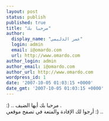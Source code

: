 ```yaml
---
layout: post
status: publish
published: true
title: "مرحبا بك"
author:
  display_name: "عمر الدليمي"
  login: admin
  email: i@omardo.com
  url: http://www.omardo.com
author_login: admin
author_email: i@omardo.com
author_url: http://www.omardo.com
wordpress_id: 1
date: '2007-10-05 01:03:15 +0000'
date_gmt: '2007-10-05 01:03:15 +0000'
---
```

<p>:) .. مرحبا بك أيها الضيف .<br />
أرجوا لك الإفادة والمتعة في تصفح موقعي :) ..</p>
